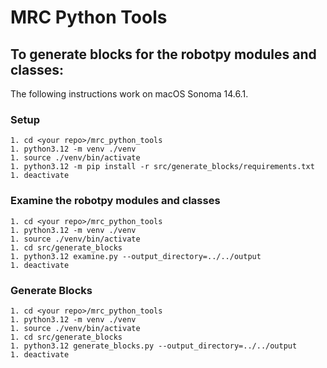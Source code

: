 # MRC Python Tools

## To generate blocks for the robotpy modules and classes:

The following instructions work on macOS Sonoma 14.6.1.

### Setup
    1. cd <your repo>/mrc_python_tools
    1. python3.12 -m venv ./venv
    1. source ./venv/bin/activate
    1. python3.12 -m pip install -r src/generate_blocks/requirements.txt
    1. deactivate

### Examine the robotpy modules and classes
    1. cd <your repo>/mrc_python_tools
    1. python3.12 -m venv ./venv
    1. source ./venv/bin/activate
    1. cd src/generate_blocks
    1. python3.12 examine.py --output_directory=../../output
    1. deactivate

### Generate Blocks
    1. cd <your repo>/mrc_python_tools
    1. python3.12 -m venv ./venv
    1. source ./venv/bin/activate
    1. cd src/generate_blocks
    1. python3.12 generate_blocks.py --output_directory=../../output
    1. deactivate
